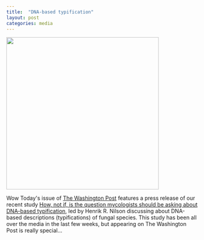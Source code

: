 ```yaml
---
title:  "DNA-based typification"
layout: post
categories: media
---
```


<img src="https://github.com/vuthuyduong/vuthuyduong.github.io/assets/24915122/9ab0e564-96fe-4780-9f8a-d04b6919c6bc" height="400">

Wow Today's issue of [The Washington Post](https://www.washingtonpost.com/science/2023/04/15/dark-fungi-naming-controversy/) features a press release of our recent study 
[How, not if, is the question mycologists should be asking about DNA-based typification](10.3897/mycokeys.96.102669), led by Henrik R. Nilson discussing about DNA-based descriptions (typifications) of fungal species.
This study has been all over the media in the last few weeks, but appearing on The Washington Post is really special...
